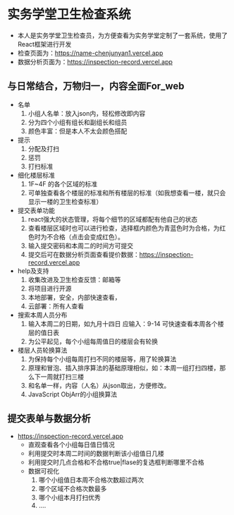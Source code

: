 # 实务学堂卫生检查系统
+ 本人是实务学堂卫生检查员，为方便查看为实务学堂定制了一套系统，使用了React框架进行开发
+ 检查页面为：https://name-chenjunyan1.vercel.app
+ 数据分析页面为：https://inspection-record.vercel.app
## 与日常结合，万物归一，内容全面For_web
  + 名单
    1. 小组人名单：放入json内，轻松修改即内容
    2. 分为四个小组有组长和副组长和组员
    3. 颜色丰富：但是本人不太会颜色搭配
  + 提示
    1. 分配及打扫
    2. 惩罚
    3. 打扫标准
  + 细化楼层标准
    1. 1F~4F 的各个区域的标准
    2. 可单独查看各个楼层的标准和所有楼层的标准（如我想查看一楼，就只会显示一楼的卫生检查标准）
  + 提交表单功能
    1. react强大的状态管理，将每个细节的区域都配有他自己的状态
    2. 查看楼层区域时也可以进行检查，选择框内颜色为青蓝色时为合格，为红色时为不合格（点击会变成红色）。
    3. 输入提交密码和本周二的时间方可提交
    4. 提交后可在数据分析页面查看提价数据：https://inspection-record.vercel.app
  + help及支持
    1. 收集改进及卫生检查反馈：邮箱等
    2. 将项目进行开源
    3. 本地部署，安全，内部快速查看，
    4. 云部署：所有人查看
  + 搜索本周人员分布
    1. 输入本周二的日期，如九月十四日 应输入：9-14 可快速查看本周各个楼层的值日表
    2. 为公平起见，每个小组每周值日的楼层会有轮换
  + 楼层人员轮换算法
    1. 为保持每个小组每周打扫不同的楼层等，用了轮换算法
    2. 原理和冒泡、插入排序算法的基础原理相似，如：本周一组打扫四楼，那么下一周就打扫三楼
    3. 和名单一样，内容（人名）从json取出，方便修改。
    4. JavaScript ObjArr的小组换算法
## 提交表单与数据分析
* https://inspection-record.vercel.app
  + 直观查看各个小组每日值日情况
  + 利用提交时本周二时间的数据判断该小组值日几楼
  + 利用提交时几点合格和不合格true|flase的复选框判断哪里不合格
  - 数据可视化
    1. 哪个小组值日本周不合格次数超过两次
    2. 哪个区域不合格次数最多
    3. 哪个小组本月打扫优秀
    4. ....
